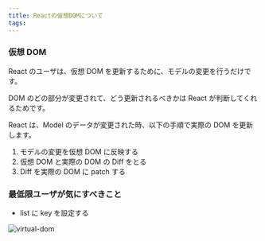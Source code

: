```yaml
---
title: Reactの仮想DOMについて
tags:
---
```


### 仮想 DOM

React のユーザは、仮想 DOM を更新するために、モデルの変更を行うだけです。

DOM のどの部分が変更されて、どう更新されるべきかは React が判断してくれるためです。

React は、Model のデータが変更された時、以下の手順で実際の DOM を更新します。

1.  モデルの変更を仮想 DOM に反映する
2.  仮想 DOM と実際の DOM の Diff をとる
3.  Diff を実際の DOM に patch する

### 最低限ユーザが気にすべきこと

* list に key を設定する

![virtual-dom](https://i.stack.imgur.com/M8f40.png)
